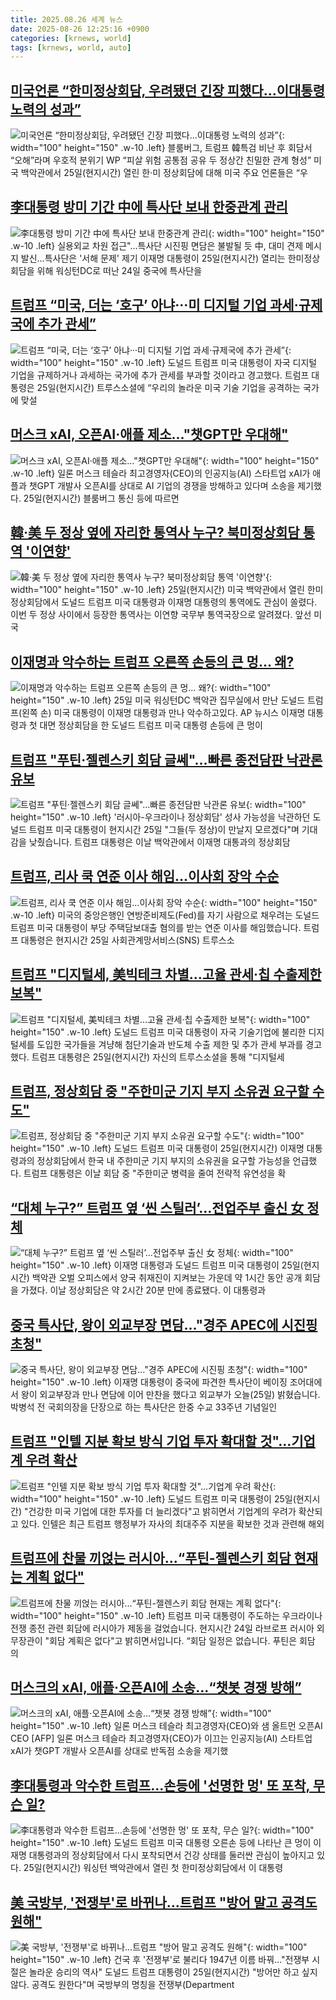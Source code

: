```yaml
---
title: 2025.08.26 세계 뉴스
date: 2025-08-26 12:25:16 +0900
categories: [krnews, world]
tags: [krnews, world, auto]
---
```

## [미국언론 “한미정상회담, 우려됐던 긴장 피했다...이대통령 노력의 성과”](https://n.news.naver.com/mnews/article/009/0005547388)

![미국언론 “한미정상회담, 우려됐던 긴장 피했다...이대통령 노력의 성과”](https://mimgnews.pstatic.net/image/origin/009/2025/08/26/5547388.jpg?type=nf220_150){: width="100" height="150" .w-10 .left}
블룸버그, 트럼프 韓특검 비난 후 회담서 “오해”라며 우호적 분위기 WP “피살 위험 공통점 공유 두 정상간 친밀한 관계 형성” 미국 백악관에서 25일(현지시간) 열린 한·미 정상회담에 대해 미국 주요 언론들은 “우

## [李대통령 방미 기간 中에 특사단 보내 한중관계 관리](https://n.news.naver.com/mnews/article/001/0015585091)

![李대통령 방미 기간 中에 특사단 보내 한중관계 관리](https://mimgnews.pstatic.net/image/origin/001/2025/08/25/15585091.jpg?type=nf220_150){: width="100" height="150" .w-10 .left}
실용외교 차원 접근"…특사단 시진핑 면담은 불발될 듯 中, 대미 견제 메시지 발신…특사단은 '서해 문제' 제기 이재명 대통령이 25일(현지시간) 열리는 한미정상회담을 위해 워싱턴DC로 떠난 24일 중국에 특사단을

## [트럼프 “미국, 더는 ‘호구’ 아냐···미 디지털 기업 과세·규제국에 추가 관세”](https://n.news.naver.com/mnews/article/032/0003392001)

![트럼프 “미국, 더는 ‘호구’ 아냐···미 디지털 기업 과세·규제국에 추가 관세”](https://mimgnews.pstatic.net/image/origin/032/2025/08/26/3392001.jpg?type=nf220_150){: width="100" height="150" .w-10 .left}
도널드 트럼프 미국 대통령이 자국 디지털 기업을 규제하거나 과세하는 국가에 추가 관세를 부과할 것이라고 경고했다. 트럼프 대통령은 25일(현지시간) 트루스소셜에 “우리의 놀라운 미국 기술 기업을 공격하는 국가에 맞설

## [머스크 xAI, 오픈AI·애플 제소…"챗GPT만 우대해"](https://n.news.naver.com/mnews/article/277/0005642202)

![머스크 xAI, 오픈AI·애플 제소…"챗GPT만 우대해"](https://mimgnews.pstatic.net/image/origin/277/2025/08/26/5642202.jpg?type=nf220_150){: width="100" height="150" .w-10 .left}
일론 머스크 테슬라 최고경영자(CEO)의 인공지능(AI) 스타트업 xAI가 애플과 챗GPT 개발사 오픈AI를 상대로 AI 기업의 경쟁을 방해하고 있다며 소송을 제기했다. 25일(현지시간) 블룸버그 통신 등에 따르면

## [韓·美 두 정상 옆에 자리한 통역사 누구? 북미정상회담 통역 '이연향'](https://n.news.naver.com/mnews/article/088/0000966348)

![韓·美 두 정상 옆에 자리한 통역사 누구? 북미정상회담 통역 '이연향'](https://mimgnews.pstatic.net/image/origin/088/2025/08/26/966348.jpg?type=nf220_150){: width="100" height="150" .w-10 .left}
25일(현지시간) 미국 백악관에서 열린 한미 정상회담에서 도널드 트럼프 미국 대통령과 이재명 대통령의 통역에도 관심이 쏠렸다. 이번 두 정상 사이에서 등장한 통역사는 이연향 국무부 통역국장으로 알려졌다. 앞선 미국

## [이재명과 악수하는 트럼프 오른쪽 손등의 큰 멍… 왜?](https://n.news.naver.com/mnews/article/021/0002731792)

![이재명과 악수하는 트럼프 오른쪽 손등의 큰 멍… 왜?](https://mimgnews.pstatic.net/image/origin/021/2025/08/26/2731792.jpg?type=nf220_150){: width="100" height="150" .w-10 .left}
25일 미국 워싱턴DC 백악관 집무실에서 만난 도널드 트럼프(왼쪽 손) 미국 대통령이 이재명 대통령과 만나 악수하고있다. AP 뉴시스 이재명 대통령과 첫 대면 정상회담을 한 도널드 트럼프 미국 대통령 손등에 큰 멍이

## [트럼프 "푸틴·젤렌스키 회담 글쎄"…빠른 종전담판 낙관론 유보](https://n.news.naver.com/mnews/article/422/0000774495)

![트럼프 "푸틴·젤렌스키 회담 글쎄"…빠른 종전담판 낙관론 유보](https://mimgnews.pstatic.net/image/origin/422/2025/08/26/774495.jpg?type=nf220_150){: width="100" height="150" .w-10 .left}
'러시아-우크라이나 정상회담' 성사 가능성을 낙관하던 도널드 트럼프 미국 대통령이 현지시간 25일 "그들(두 정상)이 만날지 모르겠다"며 기대감을 낮췄습니다. 트럼프 대통령은 이날 백악관에서 이재명 대통과의 정상회담

## [트럼프, 리사 쿡 연준 이사 해임…이사회 장악 수순](https://n.news.naver.com/mnews/article/374/0000459488)

![트럼프, 리사 쿡 연준 이사 해임…이사회 장악 수순](https://mimgnews.pstatic.net/image/origin/374/2025/08/26/459488.jpg?type=nf220_150){: width="100" height="150" .w-10 .left}
미국의 중앙은행인 연방준비제도(Fed)를 자기 사람으로 채우려는 도널드 트럼프 미국 대통령이 부당 주택담보대출 혐의를 받는 연준 이사를 해임했습니다. 트럼프 대통령은 현지시간 25일 사회관계망서비스(SNS) 트루스소

## [트럼프 "디지털세, 美빅테크 차별…고율 관세·칩 수출제한 보복"](https://n.news.naver.com/mnews/article/421/0008447958)

![트럼프 "디지털세, 美빅테크 차별…고율 관세·칩 수출제한 보복"](https://mimgnews.pstatic.net/image/origin/421/2025/08/26/8447958.jpg?type=nf220_150){: width="100" height="150" .w-10 .left}
도널드 트럼프 미국 대통령이 자국 기술기업에 불리한 디지털세를 도입한 국가들을 겨냥해 첨단기술과 반도체 수출 제한 및 추가 관세 부과를 경고했다. 트럼프 대통령은 25일(현지시간) 자신의 트루스소셜을 통해 "디지털세

## [트럼프, 정상회담 중 "주한미군 기지 부지 소유권 요구할 수도"](https://n.news.naver.com/mnews/article/123/0002366617)

![트럼프, 정상회담 중 "주한미군 기지 부지 소유권 요구할 수도"](https://mimgnews.pstatic.net/image/origin/123/2025/08/26/2366617.jpg?type=nf220_150){: width="100" height="150" .w-10 .left}
도널드 트럼프 미국 대통령이 25일(현지시간) 이재명 대통령과의 정상회담에서 한국 내 주한미군 기지 부지의 소유권을 요구할 가능성을 언급했다. 트럼프 대통령은 이날 회담 중 "주한미군 병력을 줄여 전략적 유연성을 확

## [“대체 누구?” 트럼프 옆 ‘씬 스틸러’…전업주부 출신 女 정체](https://n.news.naver.com/mnews/article/081/0003568809)

![“대체 누구?” 트럼프 옆 ‘씬 스틸러’…전업주부 출신 女 정체](https://mimgnews.pstatic.net/image/origin/081/2025/08/26/3568809.jpg?type=nf220_150){: width="100" height="150" .w-10 .left}
이재명 대통령과 도널드 트럼프 미국 대통령이 25일(현지시간) 백악관 오벌 오피스에서 양국 취재진이 지켜보는 가운데 약 1시간 동안 공개 회담을 가졌다. 이날 정상회담은 약 2시간 20분 만에 종료됐다. 이 대통령과

## [중국 특사단, 왕이 외교부장 면담…"경주 APEC에 시진핑 초청"](https://n.news.naver.com/mnews/article/422/0000774292)

![중국 특사단, 왕이 외교부장 면담…"경주 APEC에 시진핑 초청"](https://mimgnews.pstatic.net/image/origin/422/2025/08/25/774292.jpg?type=nf220_150){: width="100" height="150" .w-10 .left}
이재명 대통령이 중국에 파견한 특사단이 베이징 조어대에서 왕이 외교부장과 만나 면담에 이어 만찬을 했다고 외교부가 오늘(25일) 밝혔습니다. 박병석 전 국회의장을 단장으로 하는 특사단은 한중 수교 33주년 기념일인

## [트럼프 "인텔 지분 확보 방식 기업 투자 확대할 것"…기업계 우려 확산](https://n.news.naver.com/mnews/article/123/0002366624)

![트럼프 "인텔 지분 확보 방식 기업 투자 확대할 것"…기업계 우려 확산](https://mimgnews.pstatic.net/image/origin/123/2025/08/26/2366624.jpg?type=nf220_150){: width="100" height="150" .w-10 .left}
도널드 트럼프 미국 대통령이 25일(현지시간) "건강한 미국 기업에 대한 투자를 더 늘리겠다"고 밝히면서 기업계의 우려가 확산되고 있다. 인텔은 최근 트럼프 행정부가 자사의 최대주주 지분을 확보한 것과 관련해 해외

## [트럼프에 찬물 끼얹는 러시아...“푸틴-젤렌스키 회담 현재는 계획 없다"](https://n.news.naver.com/mnews/article/437/0000454103)

![트럼프에 찬물 끼얹는 러시아...“푸틴-젤렌스키 회담 현재는 계획 없다"](https://mimgnews.pstatic.net/image/origin/437/2025/08/25/454103.jpg?type=nf220_150){: width="100" height="150" .w-10 .left}
트럼프 미국 대통령이 주도하는 우크라이나 전쟁 종전 관련 회담에 러시아가 제동을 걸었습니다. 현지시간 24일 라브로프 러시아 외무장관이 "회담 계획은 없다"고 밝히면서입니다. “회담 일정은 없습니다. 푸틴은 회담 의

## [머스크의 xAI, 애플·오픈AI에 소송…“챗봇 경쟁 방해”](https://n.news.naver.com/mnews/article/016/0002519323)

![머스크의 xAI, 애플·오픈AI에 소송…“챗봇 경쟁 방해”](https://mimgnews.pstatic.net/image/origin/016/2025/08/26/2519323.jpg?type=nf220_150){: width="100" height="150" .w-10 .left}
일론 머스크 테슬라 최고경영자(CEO)와 샘 올트먼 오픈AI CEO [AFP] 일론 머스크 테슬라 최고경영자(CEO)가 이끄는 인공지능(AI) 스타트업 xAI가 챗GPT 개발사 오픈AI를 상대로 반독점 소송을 제기했

## [李대통령과 악수한 트럼프…손등에 '선명한 멍' 또 포착, 무슨 일?](https://n.news.naver.com/mnews/article/011/0004525185)

![李대통령과 악수한 트럼프…손등에 '선명한 멍' 또 포착, 무슨 일?](https://mimgnews.pstatic.net/image/origin/011/2025/08/26/4525185.jpg?type=nf220_150){: width="100" height="150" .w-10 .left}
도널드 트럼프 미국 대통령 오른손 등에 나타난 큰 멍이 이재명 대통령과의 정상회담에서 다시 포착되면서 건강 상태를 둘러싼 관심이 높아지고 있다. 25일(현지시간) 워싱턴 백악관에서 열린 첫 한미정상회담에서 이 대통령

## [美 국방부, '전쟁부'로 바뀌나…트럼프 "방어 말고 공격도 원해"](https://n.news.naver.com/mnews/article/001/0015586324)

![美 국방부, '전쟁부'로 바뀌나…트럼프 "방어 말고 공격도 원해"](https://mimgnews.pstatic.net/image/origin/001/2025/08/26/15586324.jpg?type=nf220_150){: width="100" height="150" .w-10 .left}
건국 후 '전쟁부'로 불리다 1947년 이름 바꿔…"전쟁부 시절은 놀라운 승리의 역사" 도널드 트럼프 대통령이 25일(현지시간) "방어만 하고 싶지 않다. 공격도 원한다"며 국방부의 명칭을 전쟁부(Department

